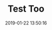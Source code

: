 ---
layout: post
date: 2019-01-22 13:50:16
tags: [test, alpha]
title: "Test Too"
summary: Just a test "too".
row_span: 2
---